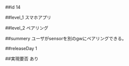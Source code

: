 ##id
14

##level_1
スマホアプリ

##level_2
ペアリング

##summery
ユーザがsensorを別のgwにペアリングできる。

##releaseDay
1

##実現要否
あり

